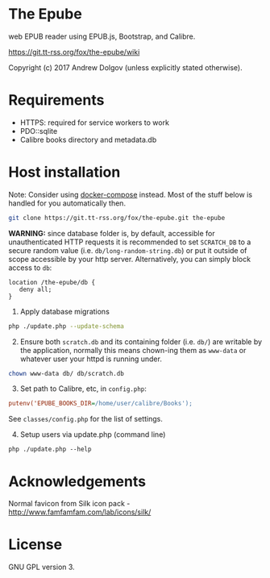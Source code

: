 The Epube
=========

web EPUB reader using EPUB.js, Bootstrap, and Calibre.

https://git.tt-rss.org/fox/the-epube/wiki

Copyright (c) 2017 Andrew Dolgov (unless explicitly stated otherwise).

Requirements
============

* HTTPS: required for service workers to work
* PDO::sqlite
* Calibre books directory and metadata.db

Host installation
=================

Note: Consider using [docker-compose](https://git.tt-rss.org/fox/epube-docker-compose) instead. Most of the stuff below is handled for you automatically then.

```sh
git clone https://git.tt-rss.org/fox/the-epube.git the-epube
```

**WARNING:** since database folder is, by default, accessible for unauthenticated HTTP requests
it is recommended to set ``SCRATCH_DB`` to a secure random value (i.e. ``db/long-random-string.db``) 
or put it outside of scope accessible by your http server. Alternatively, you can simply block access
to ``db``:

```nginx
location /the-epube/db {
   deny all;
}
```

1. Apply database migrations

```sh
php ./update.php --update-schema
```
    
2. Ensure both <code>scratch.db</code> and its containing folder (i.e. <code>db/</code>) are writable by the 
application, normally this means chown-ing them as <code>www-data</code> or whatever user your httpd is running under.

```sh
chown www-data db/ db/scratch.db
```

3. Set path to Calibre, etc, in `config.php`:

```ini
putenv('EPUBE_BOOKS_DIR=/home/user/calibre/Books');
```

See `classes/config.php` for the list of settings.

4. Setup users via update.php (command line)

```
php ./update.php --help
```

Acknowledgements
================

Normal favicon from Silk icon pack - http://www.famfamfam.com/lab/icons/silk/

License
=======

GNU GPL version 3.
